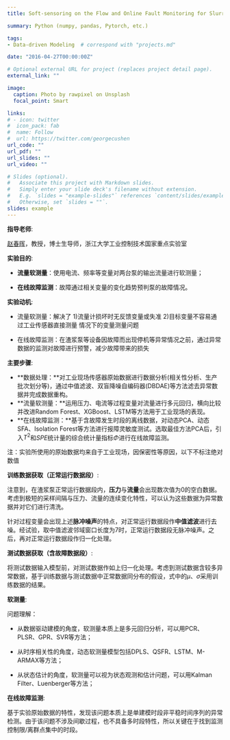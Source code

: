 ```yaml
---
title: Soft-sensoring on the Flow and Online Fault Monitoring for Slurry Pump

summary: Python (numpy, pandas, Pytorch, etc.)

tags:
- Data-driven Modeling	# correspond with "projects.md"

date: "2016-04-27T00:00:00Z"

# Optional external URL for project (replaces project detail page).
external_link: ""

image:
  caption: Photo by rawpixel on Unsplash
  focal_point: Smart

links:
# - icon: twitter
#  icon_pack: fab
#  name: Follow
#  url: https://twitter.com/georgecushen
url_code: ""
url_pdf: ""
url_slides: ""
url_video: ""

# Slides (optional).
#   Associate this project with Markdown slides.
#   Simply enter your slide deck's filename without extension.
#   E.g. `slides = "example-slides"` references `content/slides/example-slides.md`.
#   Otherwise, set `slides = ""`.
slides: example                       
---
```


**指导老师**:

[赵春晖](https://person.zju.edu.cn/chhzhao)，教授，博士生导师，浙江大学工业控制技术国家重点实验室



**实验目的**:

- **流量软测量**：使用电流、频率等变量对两台泵的输出流量进行软测量；

- **在线故障监测**：故障通过相关变量的变化趋势预判泵的故障情况。

  

**实验动机**:

- 流量软测量：解决了 1)流量计损坏时无反馈变量或失准 2)目标变量不容易通过工业传感器直接测量 情况下的变量测量问题

- 在线故障监测：在渣浆泵等设备因故障而出现停机等异常情况之前，通过异常数据的监测对故障进行预警，减少故障带来的损失

  

**主要步骤**:

- **数据处理：**对工业现场传感器原始数据进行数据分析(相关性分析、生产批次划分等)，通过中值滤波、双盲降噪自编码器(DBDAE)等方法滤去异常数据并完成数据重构。
- **流量软测量：**运用压力、电流等过程变量对流量进行多元回归，横向比较并改进Random Forest、XGBoost、LSTM等方法用于工业现场的表现。
- **在线故障监测：**基于含故障发生时段的离线数据，对动态PCA、动态SFA、Isolation Forest等方法进行报障灵敏度测试。选取最佳方法PCA后，引入$T^2$和$SPE$统计量的综合统计量指标$\Phi$进行在线故障监测。



注：实验所使用的原始数据均来自于工业现场，因保密性等原因，以下不标注绝对数值



**训练数据获取（正常运行数据段）**:

注意到，在渣浆泵正常运行数据段内，**压力**与**流量**会出现数次值为0的空白数据。考虑到极短的采样间隔与压力、流量的连续变化特性，可以认为这些数据为异常数据并对它们进行清洗。

针对过程变量会出现上述**脉冲噪声**的特点，对正常运行数据段作**中值滤波**进行去噪。经试验，取中值滤波邻域窗口长度为7时，正常运行数据段无脉冲噪声。之后，再对正常运行数据段作归一化处理。

**测试数据获取（含故障数据段）**:

将测试数据输入模型前，对测试数据作如上归一化处理。考虑到测试数据含较多异常数据，基于训练数据与测试数据中正常数据同分布的假设，式中的$\mu、\sigma$采用训练数据的结果。



**软测量**:

问题理解：

- 从数据驱动建模的角度，软测量本质上是多元回归分析，可以用PCR、PLSR、GPR、SVR等方法；

- 从时序相关性的角度，动态软测量模型包括DPLS、QSFR、LSTM、M-ARMAX等方法；

- 从状态估计的角度，软测量可以视为状态观测和估计问题，可以用Kalman Filter、Luenberger等方法；



**在线故障监测**:

基于实验原始数据的特性，发现该问题本质上是单建模时段非平稳时间序列的异常检测。由于该问题不涉及间歇过程，也不具备多时段特性，所以关键在于找到监测控制限/离群点集中的时段。

